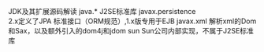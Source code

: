 JDK及其扩展源码解读
	java.*
		J2SE标准库
	javax.persistence			
		2.x定义了JPA 标准接口（ORM规范）,1.x版专用于EJB
	javax.xml
		解析xml的Dom和Sax，以及额外引入的dom4j和jdom
	sun
		Sun公司内部实现，不属于J2SE标准库